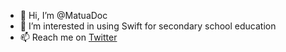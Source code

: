 - 👋 Hi, I’m @MatuaDoc
- 👀 I’m interested in using Swift for secondary school education
- 📫 Reach me on [Twitter](twitter.com/MatuaDoc)
